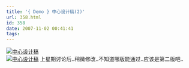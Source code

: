 ```yaml
---
title: '{ Demo } 中心设计稿(2)'
url: 358.html
id: 358
date: 2007-11-02 00:41:41
tags:
---
```


[![中心设计稿](http://cai13.info/blog_pic/2007/11/indexa2.jpg "中心设计稿")](http://cai13.info/blog_pic/2007/11/indexa.jpg)  
[![中心设计稿](http://cai13.info/blog_pic/2007/11/indexa4.jpg "中心设计稿")](http://cai13.info/blog_pic/2007/11/indexa1.jpg)  上星期讨论后..稍微修改..不知道哪版能通过..应该是第二版吧..